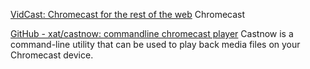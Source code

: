 
[VidCast: Chromecast for the rest of the web](https://vidcast.dabble.me/)
Chromecast

[GitHub - xat/castnow: commandline chromecast player](https://github.com/xat/castnow)
Castnow is a command-line utility that can be used to play back media files on your Chromecast device.
